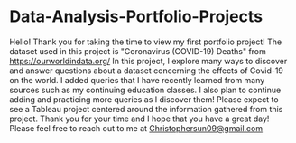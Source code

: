 # Data-Analysis-Portfolio-Projects
Hello! Thank you for taking the time to view my first portfolio project! 
The dataset used in this project is "Coronavirus (COVID-19) Deaths" from https://ourworldindata.org/
In this project, I explore many ways to discover and answer questions about a dataset concerning the effects of Covid-19 on the world.
I added queries that I have recently learned from many sources such as my continuing education classes.
I also plan to continue adding and practicing more queries as I discover them! Please expect to see a Tableau project centered around the information gathered from this project.
Thank you for your time and I hope that you have a great day! 
Please feel free to reach out to me at Christophersun09@gmail.com
